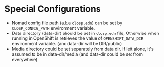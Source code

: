 # Special Configurations

- Nomad config file path (a.k.a `closp.edn`) can be set by `CLOSP_CONFIG_PATH` environment variable.
- Data directory (data-dir) should be set in `closp.edn` file; Otherwise when running in OpenShift is retrieves the value of `OPENSHIFT_DATA_DIR` environment variable. (and data-dir will be DIR/public)
- Media directory could be set separately from data dir. If left alone, it's assumed to be in data-dir/media (and data-dir could be set from everywhere)
